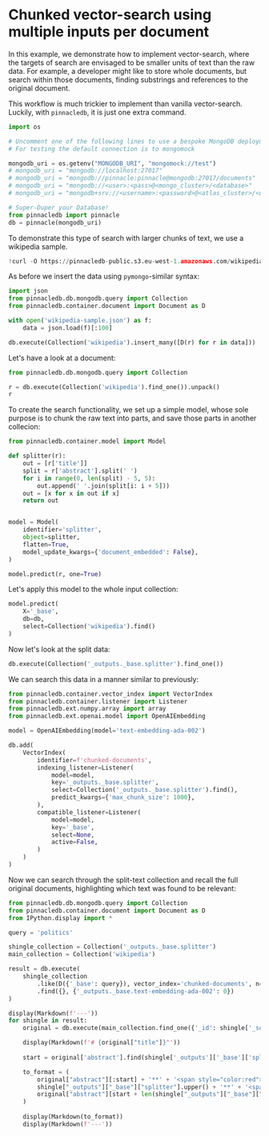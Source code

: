 # Chunked vector-search using multiple inputs per document

In this example, we demonstrate how to implement vector-search, where the targets of search are envisaged
to be smaller units of text than the raw data. For example, a developer might like to store whole documents, 
but search within those documents, finding substrings and references to the original document. 

This workflow is much trickier to implement than vanilla vector-search. Luckily, with `pinnacledb`, it is just one extra command.


```python
import os

# Uncomment one of the following lines to use a bespoke MongoDB deployment
# For testing the default connection is to mongomock

mongodb_uri = os.getenv("MONGODB_URI", "mongomock://test")
# mongodb_uri = "mongodb://localhost:27017"
# mongodb_uri = "mongodb://pinnacle:pinnacle@mongodb:27017/documents"
# mongodb_uri = "mongodb://<user>:<pass>@<mongo_cluster>/<database>"
# mongodb_uri = "mongodb+srv://<username>:<password>@<atlas_cluster>/<database>"

# Super-Duper your Database!
from pinnacledb import pinnacle
db = pinnacle(mongodb_uri)
```

To demonstrate this type of search with larger chunks of text, we use a wikipedia sample.


```python
!curl -O https://pinnacledb-public.s3.eu-west-1.amazonaws.com/wikipedia-sample.json
```

As before we insert the data using `pymongo`-similar syntax:


```python
import json
from pinnacledb.db.mongodb.query import Collection
from pinnacledb.container.document import Document as D

with open('wikipedia-sample.json') as f:
    data = json.load(f)[:100]

db.execute(Collection('wikipedia').insert_many([D(r) for r in data]))
```

Let's have a look at a document:


```python
from pinnacledb.db.mongodb.query import Collection

r = db.execute(Collection('wikipedia').find_one()).unpack()
r
```

To create the search functionality, we set up a simple model, whose sole purpose is to chunk 
the raw text into parts, and save those parts in another collecion:


```python
from pinnacledb.container.model import Model

def splitter(r):
    out = [r['title']]
    split = r['abstract'].split(' ')
    for i in range(0, len(split) - 5, 5):
        out.append(' '.join(split[i: i + 5]))
    out = [x for x in out if x]
    return out


model = Model(
    identifier='splitter',
    object=splitter,
    flatten=True,
    model_update_kwargs={'document_embedded': False},
)

model.predict(r, one=True)
```

Let's apply this model to the whole input collection:


```python
model.predict(
    X='_base', 
    db=db,
    select=Collection('wikipedia').find()
)
```

Now let's look at the split data:


```python
db.execute(Collection('_outputs._base.splitter').find_one())
```

We can search this data in a manner similar to previously:


```python
from pinnacledb.container.vector_index import VectorIndex
from pinnacledb.container.listener import Listener
from pinnacledb.ext.numpy.array import array
from pinnacledb.ext.openai.model import OpenAIEmbedding

model = OpenAIEmbedding(model='text-embedding-ada-002')

db.add(
    VectorIndex(
        identifier=f'chunked-documents',
        indexing_listener=Listener(
            model=model,
            key='_outputs._base.splitter',
            select=Collection('_outputs._base.splitter').find(),
            predict_kwargs={'max_chunk_size': 1000},
        ),
        compatible_listener=Listener(
            model=model,
            key='_base',
            select=None,
            active=False,
        )
    )
)
```

Now we can search through the split-text collection and recall the full original documents,
highlighting which text was found to be relevant:


```python
from pinnacledb.db.mongodb.query import Collection
from pinnacledb.container.document import Document as D
from IPython.display import *

query = 'politics'

shingle_collection = Collection('_outputs._base.splitter')
main_collection = Collection('wikipedia')

result = db.execute(
    shingle_collection
        .like(D({'_base': query}), vector_index='chunked-documents', n=5)
        .find({}, {'_outputs._base.text-embedding-ada-002': 0})
)

display(Markdown(f'---'))
for shingle in result:
    original = db.execute(main_collection.find_one({'_id': shingle['_source']}))

    display(Markdown(f'# {original["title"]}"'))
    
    start = original['abstract'].find(shingle['_outputs']['_base']['splitter'])

    to_format = (
        original["abstract"][:start] + '**' + '<span style="color:red">' +
        shingle["_outputs"]["_base"]["splitter"].upper() + '**' + '<span style="color:black">' +
        original["abstract"][start + len(shingle["_outputs"]["_base"]["splitter"]):]
    )
    
    display(Markdown(to_format))
    display(Markdown(f'---'))
```

